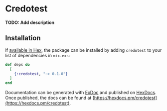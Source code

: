 # Credotest

**TODO: Add description**

## Installation

If [available in Hex](https://hex.pm/docs/publish), the package can be installed
by adding `credotest` to your list of dependencies in `mix.exs`:

```elixir
def deps do
  [
    {:credotest, "~> 0.1.0"}
  ]
end
```

Documentation can be generated with [ExDoc](https://github.com/elixir-lang/ex_doc)
and published on [HexDocs](https://hexdocs.pm). Once published, the docs can
be found at [https://hexdocs.pm/credotest](https://hexdocs.pm/credotest).

